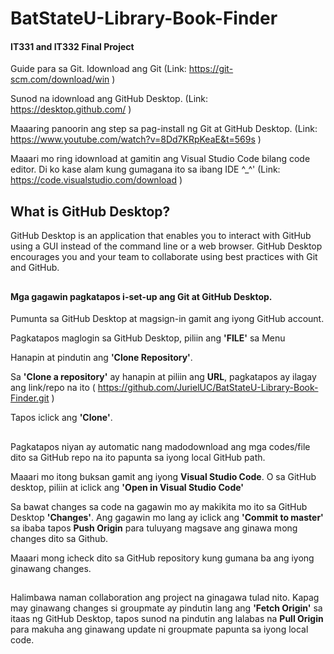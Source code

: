 # BatStateU-Library-Book-Finder
#### IT331 and IT332 Final Project

Guide para sa Git.
Idownload ang Git (Link: https://git-scm.com/download/win )

Sunod na idownload ang GitHub Desktop. (Link: https://desktop.github.com/ )

Maaaring panoorin ang step sa pag-install ng Git at GitHub Desktop. (Link: https://www.youtube.com/watch?v=8Dd7KRpKeaE&t=569s )

Maaari mo ring idownload at gamitin ang Visual Studio Code bilang code editor. Di ko kase alam kung gumagana ito sa ibang IDE ^_^' (Link: https://code.visualstudio.com/download )

## What is GitHub Desktop?

GitHub Desktop is an application that enables you to interact with GitHub using a GUI instead of the command line or a web browser. GitHub Desktop encourages you and your team to collaborate using best practices with Git and GitHub.
##

#### Mga gagawin pagkatapos i-set-up ang Git at GitHub Desktop.

Pumunta sa GitHub Desktop at magsign-in gamit ang iyong GitHub account.

Pagkatapos maglogin sa GitHub Desktop, piliin ang **'FILE'** sa Menu

Hanapin at pindutin ang **'Clone Repository'**.

Sa **'Clone a repository'** ay hanapin at piliin ang **URL**, pagkatapos ay ilagay ang link/repo na ito ( https://github.com/JurielUC/BatStateU-Library-Book-Finder.git )

Tapos iclick ang **'Clone'**.
##

Pagkatapos niyan ay automatic nang madodownload ang mga codes/file dito sa GitHub repo na ito papunta sa iyong local GitHub path.

Maaari mo itong buksan gamit ang iyong **Visual Studio Code**. O sa GitHub desktop, piliin at iclick ang **'Open in Visual Studio Code'**

Sa bawat changes sa code na gagawin mo ay makikita mo ito sa GitHub Desktop **'Changes'**. Ang gagawin mo lang ay iclick ang **'Commit to master'** sa ibaba tapos **Push Origin** para tuluyang magsave ang ginawa mong changes dito sa Github.

Maaari mong icheck dito sa GitHub repository kung gumana ba ang iyong ginawang changes.
##

Halimbawa naman collaboration ang project na ginagawa tulad nito. Kapag may ginawang changes si groupmate ay pindutin lang ang **'Fetch Origin'** sa itaas ng GitHub Desktop, tapos sunod na pindutin ang lalabas na **Pull Origin** para makuha ang ginawang update ni groupmate papunta sa iyong local code.


